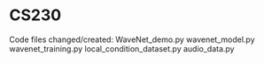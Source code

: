 # CS230
Code files changed/created:
WaveNet_demo.py
wavenet_model.py
wavenet_training.py
local_condition_dataset.py
audio_data.py
